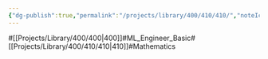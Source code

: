 ```yaml
---
{"dg-publish":true,"permalink":"/projects/library/400/410/410/","noteIcon":"0","created":"2024-01-24T15:24:09.124+09:00","updated":"2024-04-10T19:17:38.060+09:00"}
---
```


#[[Projects/Library/400/400\|400]]#ML_Engineer_Basic#[[Projects/Library/400/410/410\|410]]#Mathematics


